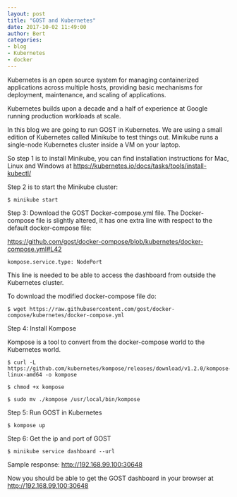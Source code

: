 ```yaml
---
layout: post
title: "GOST and Kubernetes"
date: 2017-10-02 11:49:00
author: Bert
categories: 
- blog
- Kubernetes
- docker
---
```

Kubernetes is an open source system for managing containerized applications across multiple hosts, providing basic mechanisms for deployment, maintenance, and scaling of applications.

Kubernetes builds upon a decade and a half of experience at Google running production workloads at scale.

In this blog we are going to run GOST in Kubernetes. We are using a small edition of Kubernetes called Minikube to test things out. Minikube runs a single-node Kubernetes cluster inside a VM on your laptop.

So step 1 is to install Minikube, you can find installation instructions for Mac, Linux and Windows at https://kubernetes.io/docs/tasks/tools/install-kubectl/

Step 2 is to start the Minikube cluster:

```
$ minikube start
```

Step 3: Download the GOST Docker-compose.yml file. The Docker-compose file is slightly altered, it has one extra line with respect to the default docker-compose file:

https://github.com/gost/docker-compose/blob/kubernetes/docker-compose.yml#L42

```
kompose.service.type: NodePort
```

This line is needed to be able to access the dashboard from outside the Kubernetes cluster.

To download the modified docker-compose file do:

```
$ wget https://raw.githubusercontent.com/gost/docker-compose/kubernetes/docker-compose.yml
```

Step 4: Install Kompose

Kompose is a tool to convert from the docker-compose world to the Kubernetes world.

```
$ curl -L https://github.com/kubernetes/kompose/releases/download/v1.2.0/kompose-linux-amd64 -o kompose

$ chmod +x kompose

$ sudo mv ./kompose /usr/local/bin/kompose
```

Step 5: Run GOST in Kubernetes

```
$ kompose up
```

Step 6: Get the ip and port of GOST

```
$ minikube service dashboard --url
```

Sample response: http://192.168.99.100:30648

Now you should be able to get the GOST dashboard in your browser at http://192.168.99.100:30648